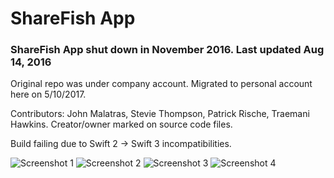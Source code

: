 # ShareFish App
### ShareFish App shut down in November 2016. Last updated Aug 14, 2016

Original repo was under company account. Migrated to personal account here on 5/10/2017.

Contributors: John Malatras, Stevie Thompson, Patrick Rische, Traemani Hawkins. Creator/owner marked on source code files.

Build failing due to Swift 2 -> Swift 3 incompatibilities. 

![Screenshot 1](http://imgur.com/Sk64ywr.png)
![Screenshot 2](http://imgur.com/F6Heapx.png)
![Screenshot 3](http://imgur.com/Va6Jo45.png)
![Screenshot 4](http://imgur.com/t6Zykt1.png)
